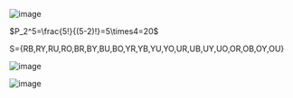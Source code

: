 ![image](https://github.com/user-attachments/assets/fb7686ed-b687-461c-91b9-279ab64418ce)

$P_2^5=\frac{5!}{(5-2)!}=5\times4=20$

S={RB,RY,RU,RO,BR,BY,BU,BO,YR,YB,YU,YO,UR,UB,UY,UO,OR,OB,OY,OU}

![image](https://github.com/user-attachments/assets/a8126cee-cdb1-4ec7-979d-748e4564f698)

![image](https://github.com/user-attachments/assets/169d762b-8284-43bc-9ee9-99d556c4833c)
